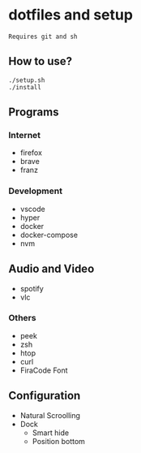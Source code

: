 # dotfiles and setup

`Requires git and sh`

## How to use?

```shellscript
./setup.sh
./install
```

## Programs

### Internet

- firefox
- brave
- franz

### Development

- vscode
- hyper
- docker
- docker-compose
- nvm

## Audio and Video

- spotify
- vlc

### Others

- peek
- zsh
- htop
- curl
- FiraCode Font

## Configuration

- Natural Scroolling
- Dock
  - Smart hide
  - Position bottom
